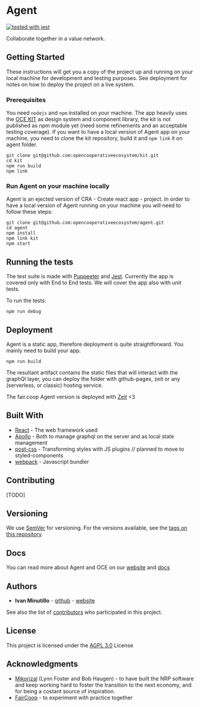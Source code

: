 # Agent
[![tested with jest](https://img.shields.io/badge/tested_with-jest-99424f.svg)](https://github.com/facebook/jest)

Collaborate together in a value network.

## Getting Started

These instructions will get you a copy of the project up and running on your local machine for development and testing purposes. See deployment for notes on how to deploy the project on a live system.

### Prerequisites

You need `nodejs` and `npm` installed on your machine.
The app heavily uses the [OCE KIT](https://github.com/opencooperativeecosystem/component-library) as design system and component library, the kit is not published as npm module yet (need some refinements and an acceptable testing coverage).
If you want to have a local version of Agent app on your machine, you need to clone the kit repository, build it and `npm link` it on agent folder.

```
git clone git@github.com:opencooperativeecosystem/kit.git
cd kit
npm run build
npm link
```

### Run Agent on your machine locally

Agent is an ejected version of CRA - Create react app - project.
In order to have a local version of Agent running on your machine you will need to follow these steps:

```
git clone git@github.com:opencooperativeecosystem/agent.git
cd agent
npm install
npm link kit
npm start
```

## Running the tests

The test suite is made with [Puppeeter](https://github.com/GoogleChrome/puppeteer) and [Jest](https://github.com/facebook/jest). Currently the app is covered only with End to End tests. We will cover the app also with unit tests.

To run the tests:

```
npm run debug
```

## Deployment

Agent is a static app, therefore deployment is quite straightforward. You mainly need to build your app.

```
npm run build
```
The resultant artifact contains the static files that will interact with the graphQl layer, you can deploy the folder with github-pages, zeit or any (serverless, or classic) hosting service.

The fair.coop Agent version is deployed with [Zeit](zeti.co) <3


## Built With

* [React](https://github.com/facebook/react) - The web framework used
* [Apollo](https://github.com/apollographql) - Both to manage graphql on the server and as local state management
* [post-css](https://github.com/postcss/postcss) - Transforming styles with JS plugins // planned to move to styled-components
* [webpack](https://github.com/webpack/webpack) - Javascript bundler

## Contributing
[TODO]

## Versioning

We use [SemVer](http://semver.org/) for versioning. For the versions available, see the [tags on this repository](https://github.com/opencooperativeecosystem/agent/tags). 

## Docs
You can read more about Agent and OCE on our [website](https://opencoopecosystem.net) and [docs](https://docs.opencoopecosystem.net)

## Authors

* **Ivan Minutillo** - [github](https://github.com/ivanminutillo) - [website](https://ivanminutillo.com)

See also the list of [contributors](https://github.com/your/project/contributors) who participated in this project.

## License

This project is licensed under the [AGPL 3.0](https://www.gnu.org/licenses/agpl-3.0.html) License

## Acknowledgments

* [Mikorizal](http://mikorizal.org/) (Lynn Foster and Bob Haugen) - to have built the NRP software and keep working hard to foster the transition to the next economy, and for being a costant source of inspiration.
* [FairCoop](https://fair.coop) - to experiment with practice together
